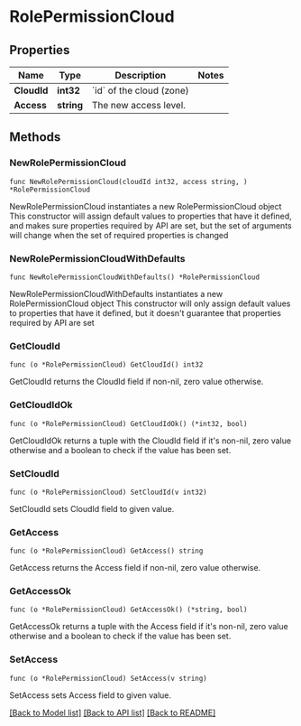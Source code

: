 # RolePermissionCloud

## Properties

Name | Type | Description | Notes
------------ | ------------- | ------------- | -------------
**CloudId** | **int32** | &#x60;id&#x60; of the cloud (zone) | 
**Access** | **string** | The new access level. | 

## Methods

### NewRolePermissionCloud

`func NewRolePermissionCloud(cloudId int32, access string, ) *RolePermissionCloud`

NewRolePermissionCloud instantiates a new RolePermissionCloud object
This constructor will assign default values to properties that have it defined,
and makes sure properties required by API are set, but the set of arguments
will change when the set of required properties is changed

### NewRolePermissionCloudWithDefaults

`func NewRolePermissionCloudWithDefaults() *RolePermissionCloud`

NewRolePermissionCloudWithDefaults instantiates a new RolePermissionCloud object
This constructor will only assign default values to properties that have it defined,
but it doesn't guarantee that properties required by API are set

### GetCloudId

`func (o *RolePermissionCloud) GetCloudId() int32`

GetCloudId returns the CloudId field if non-nil, zero value otherwise.

### GetCloudIdOk

`func (o *RolePermissionCloud) GetCloudIdOk() (*int32, bool)`

GetCloudIdOk returns a tuple with the CloudId field if it's non-nil, zero value otherwise
and a boolean to check if the value has been set.

### SetCloudId

`func (o *RolePermissionCloud) SetCloudId(v int32)`

SetCloudId sets CloudId field to given value.


### GetAccess

`func (o *RolePermissionCloud) GetAccess() string`

GetAccess returns the Access field if non-nil, zero value otherwise.

### GetAccessOk

`func (o *RolePermissionCloud) GetAccessOk() (*string, bool)`

GetAccessOk returns a tuple with the Access field if it's non-nil, zero value otherwise
and a boolean to check if the value has been set.

### SetAccess

`func (o *RolePermissionCloud) SetAccess(v string)`

SetAccess sets Access field to given value.



[[Back to Model list]](../README.md#documentation-for-models) [[Back to API list]](../README.md#documentation-for-api-endpoints) [[Back to README]](../README.md)


